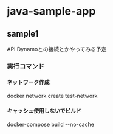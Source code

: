# java-sample-app
## sample1
API Dynamoとの接続とかやってみる予定

### 実行コマンド

#### ネットワーク作成
docker network create test-network

#### キャッシュ使用しないでビルド
 docker-compose build --no-cache